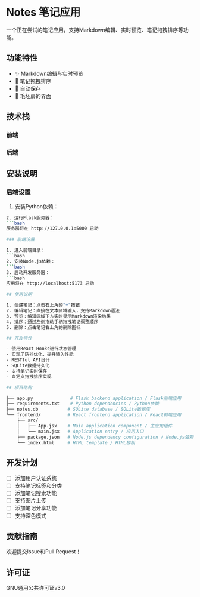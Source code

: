 # Notes 笔记应用

一个正在尝试的笔记应用，支持Markdown编辑、实时预览、笔记拖拽排序等功能。

## 功能特性

- ✨ Markdown编辑与实时预览
- 🔄 笔记拖拽排序
- 💾 自动保存
- 🎨 毛坯房的界面

## 技术栈

### 前端

### 后端

## 安装说明

### 后端设置

1. 安装Python依赖：
```bash
2. 运行Flask服务器：
```bash
服务器将在 http://127.0.0.1:5000 启动

### 前端设置

1. 进入前端目录：
```bash
2. 安装Node.js依赖：
```bash
3. 启动开发服务器：
```bash
应用将在 http://localhost:5173 启动

## 使用说明

1. 创建笔记：点击右上角的"+"按钮
2. 编辑笔记：直接在文本区域输入，支持Markdown语法
3. 预览：编辑区域下方实时显示Markdown渲染结果
4. 排序：通过左侧拖动手柄拖拽笔记调整顺序
5. 删除：点击笔记右上角的删除图标

## 开发特性

- 使用React Hooks进行状态管理
- 实现了防抖优化，提升输入性能
- RESTful API设计
- SQLite数据持久化
- 支持笔记实时保存
- 自定义拖拽排序实现

## 项目结构

├── app.py              # Flask backend application / Flask后端应用
├── requirements.txt    # Python dependencies / Python依赖
├── notes.db           # SQLite database / SQLite数据库
└── frontend/          # React frontend application / React前端应用
    ├── src/
    │   ├── App.jsx    # Main application component / 主应用组件
    │   └── main.jsx   # Application entry / 应用入口
    ├── package.json   # Node.js dependency configuration / Node.js依赖配置
    └── index.html     # HTML template / HTML模板
```
## 开发计划

- [ ] 添加用户认证系统
- [ ] 支持笔记标签和分类
- [ ] 添加笔记搜索功能
- [ ] 支持图片上传
- [ ] 添加笔记分享功能
- [ ] 支持深色模式

## 贡献指南

欢迎提交Issue和Pull Request！

## 许可证

GNU通用公共许可证v3.0